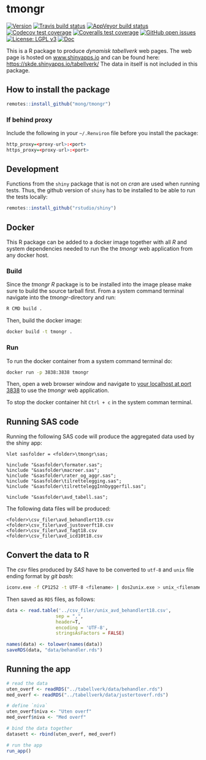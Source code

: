 # tmongr

<!-- badges: start -->
[![Version](https://img.shields.io/github/v/release/mong/tmongr?sort=semver)](https://github.com/mong/tmongr/releases)
[![Travis build status](https://travis-ci.com/mong/tmongr.svg?branch=master)](https://travis-ci.com/mong/tmongr)
[![AppVeyor build status](https://ci.appveyor.com/api/projects/status/github/mong/tmongr?branch=master&svg=true)](https://ci.appveyor.com/project/mong/tmongr)
[![Codecov test coverage](https://codecov.io/gh/mong/tmongr/branch/master/graph/badge.svg)](https://codecov.io/gh/mong/tmongr?branch=master)
[![Coveralls test coverage](https://coveralls.io/repos/github/mong/tmongr/badge.svg?branch=master)](https://coveralls.io/github/mong/tmongr?branch=master)
[![GitHub open issues](https://img.shields.io/github/issues/mong/tmongr.svg)](https://github.com/mong/tmongr/issues)
[![License: LGPL v3](https://img.shields.io/badge/License-LGPL%20v3-blue.svg)](https://www.gnu.org/licenses/lgpl-3.0)
[![Doc](https://img.shields.io/badge/Doc--grey.svg)](https://mong.github.io/tmongr/)
<!-- badges: end -->

This is a R package to produce *dynamisk tabellverk* web pages. 
The web page is hosted on www.shinyapps.io and can be found here: https://skde.shinyapps.io/tabellverk/ 
The data in itself is not included in this package.

## How to install the package

```R
remotes::install_github("mong/tmongr")
```

### If behind proxy

Include the following in your `~/.Renviron` file before you install the package:

```R
http_proxy=<proxy-url>:<port>
https_proxy=<proxy-url>:<port>
```

## Development

Functions from the `shiny` package that is not on *cran* are used when running tests. Thus, the github version of `shiny` has to be installed to be able to run the tests locally:

```R
remotes::install_github("rstudio/shiny")
```

## Docker

This R package can be added to a docker image together with all _R_ and system dependencies needed to run the the _tmongr_ web application from any docker host.

### Build

Since the _tmongr_ _R_ package is to be installed into the image please make sure to build the source tarball first. From a system command terminal navigate into the _tmongr_-directory and run:
```sh
R CMD build .
```

Then, build the docker image:
```sh
docker build -t tmongr .
```

### Run

To run the docker container from a system command terminal do:
```sh
docker run -p 3838:3838 tmongr
```

Then, open a web browser window and navigate to [your localhost at port 3838](http://127.0.0.1:3838) to use the _tmongr_ web application.

To stop the docker container hit ```Ctrl + c``` in the system comman terminal.

## Running SAS code

Running the following SAS code will produce the aggregated data used by the shiny app:

```sas
%let sasfolder = <folder>\tmongr\sas;

%include "&sasfolder\formater.sas";
%include "&sasfolder\macroer.sas";
%include "&sasfolder\rater_og_aggr.sas";
%include "&sasfolder\tilrettelegging.sas";
%include "&sasfolder\tilretteleggInnbyggerfil.sas";

%include "&sasfolder\avd_tabell.sas";
```

The following data files will be produced:

```
<folder>\csv_filer\avd_behandlert19.csv
<folder>\csv_filer\avd_justoverft18.csv
<folder>\csv_filer\avd_fagt18.csv
<folder>\csv_filer\avd_icd10t18.csv
```

## Convert the data to R

The *csv* files produced by *SAS* have to be converted to `utf-8` and `unix` file ending format by *git bash*:

```bash
iconv.exe -f CP1252 -t UTF-8 <filename> | dos2unix.exe > unix_<filename>
```

Then saved as `RDS` files, as follows:

```r
data <- read.table('../csv_filer/unix_avd_behandlert18.csv', 
                  sep = ",", 
                  header=T, 
                  encoding = 'UTF-8', 
                  stringsAsFactors = FALSE)

names(data) <- tolower(names(data))
saveRDS(data, "data/behandler.rds")
```

## Running the app

```r
# read the data
uten_overf <- readRDS("../tabellverk/data/behandler.rds")
med_overf <- readRDS("../tabellverk/data/justertoverf.rds")

# define `niva`
uten_overf$niva <- "Uten overf"
med_overf$niva <- "Med overf"

# bind the data together
datasett <- rbind(uten_overf, med_overf)

# run the app
run_app()
```

